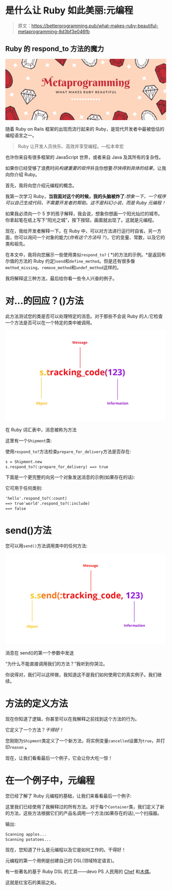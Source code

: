 # 是什么让 Ruby 如此美丽:元编程

> 原文：<https://betterprogramming.pub/what-makes-ruby-beautiful-metaprogramming-8d3bf3e046fb>

## Ruby 的 respond_to 方法的魔力

![](img/98a1d6bff2781edcd2f6470f92983199.png)

随着 Ruby on Rails 框架的出现而流行起来的 Ruby，是现代开发者中最被低估的编程语言之一。

> Ruby 让开发人员快乐、高效并享受编程。—松本幸宏

也许你来自有很多框架的 JavaScript 世界，或者来自 Java 及其所有的复杂性。

如果你已经受够了浪费时间*构建重要的软件*并且你想要*尽快得到具体的结果*，让我向你介绍 Ruby。

首先，我将向您介绍元编程的概念。

我第一次学习 Ruby，**当我面对这个的时候，我的头脑被炸了**:*想象一下，一个程序可以自己生成代码，不需要开发者的帮助。这不是科幻小说，而是 Ruby 元编程！*

如果我必须向一个 5 岁的孩子解释，我会说，想象你想画一个阳光灿烂的城市。你拿起笔在纸上写下“阳光之城”，按下按钮，画面就出现了。这就是元编程。

现在，我给开发者解释一下。在 Ruby 中，可以对方法进行运行时自省。另一方面，你可以询问一个对象的能力(*你有这个方法吗？*)，它的变量、常数，以及它的类和祖先。

在本文中，我将向您展示一些使用类似`respond_to?` ( *)的方法的示例。*是返回布尔值的方法的 Ruby 约定)`send`和`define_method`。但是还有很多像`method_missing`、`remove_method`和`undef_method`这样的。

我将解释这三种方法，最后给你看一些令人兴奋的例子。

# 对...的回应？()方法

此方法测试您的类是否可以处理特定的消息。对于那些不会说 Ruby 的人:它检查一个方法是否可以在一个特定的类中被调用。

![](img/9c7154d989799105e704f0160053d8a8.png)

在 Ruby 词汇表中，消息被称为方法

这里有一个`Shipment`类:

使用`respond_to?`方法检查`prepare_for_delivery`方法是否存在:

```
s = Shipment.new 
s.respond_to?(:prepare_for_delivery) ==> true
```

下面是一个更完整的向另一个对象发送消息的示例(如果存在的话):

它可用于任何类别:

```
'hello'.respond_to?(:count)
==> true'world'.respond_to?(:include)
==> false
```

# send()方法

您可以用`send()`方法调用类中的任何方法:

![](img/be609d53f1c1b4b3a8244940af7e2cdc.png)

消息在 send()的第一个参数中发送

“为什么不能直接调用我们的方法？”我听到你哭泣。

你说得对，我们可以这样做，我知道这不是我们如何使用它的真实例子。我们继续。

# 方法的定义方法

现在你知道了逻辑，你甚至可以在我解释之前找到这个方法的行为。

它定义了一个方法？*干得好！*

您刚刚为`Shipment`类定义了一个新方法，将实例变量`cancelled`设置为`true`，并打印`reason` **。**

现在，让我们看看最后一个例子，它会让你大吃一惊！

# 在一个例子中，元编程

您已经了解了 Ruby 元编程的基础，让我们来看看最后一个例子:

这里我们已经使用了我解释过的所有方法。对于每个`Container`类，我们定义了新的方法，这些方法根据它们的产品名调用一个方法(如果存在的话),一个扫描器。

输出:

```
Scanning apples...
Scanning potatoes...
```

现在，您知道了什么是元编程以及它是如何工作的。干得好！

元编程的第一个用例是创建自己的 DSL(领域特定语言)。

有一些著名的基于 Ruby DSL 的工具——devo PS 人民用的 [Chef](https://www.chef.io/) 和[木偶](https://puppet.com/)。

这就是红宝石的美丽之处。
